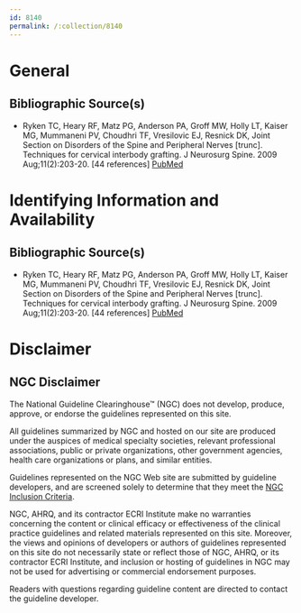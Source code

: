 ```yaml
---
id: 8140
permalink: /:collection/8140
---
```


# General

## Bibliographic Source(s)

- Ryken TC, Heary RF, Matz PG, Anderson PA, Groff MW, Holly LT, Kaiser MG, Mummaneni PV, Choudhri TF, Vresilovic EJ, Resnick DK, Joint Section on Disorders of the Spine and Peripheral Nerves [trunc]. Techniques for cervical interbody grafting. J Neurosurg Spine. 2009 Aug;11(2):203-20. [44 references] [ PubMed ](http://www.ncbi.nlm.nih.gov/entrez/query.fcgi?cmd=Retrieve&db=pubmed&dopt=Abstract&list_uids=19769500)

# Identifying Information and Availability

## Bibliographic Source(s)

- Ryken TC, Heary RF, Matz PG, Anderson PA, Groff MW, Holly LT, Kaiser MG, Mummaneni PV, Choudhri TF, Vresilovic EJ, Resnick DK, Joint Section on Disorders of the Spine and Peripheral Nerves [trunc]. Techniques for cervical interbody grafting. J Neurosurg Spine. 2009 Aug;11(2):203-20. [44 references] [ PubMed ](http://www.ncbi.nlm.nih.gov/entrez/query.fcgi?cmd=Retrieve&db=pubmed&dopt=Abstract&list_uids=19769500)

# Disclaimer

## NGC Disclaimer

The National Guideline Clearinghouse™ (NGC) does not develop, produce, approve, or endorse the guidelines represented on this site.

All guidelines summarized by NGC and hosted on our site are produced under the auspices of medical specialty societies, relevant professional associations, public or private organizations, other government agencies, health care organizations or plans, and similar entities.

Guidelines represented on the NGC Web site are submitted by guideline developers, and are screened solely to determine that they meet the [NGC Inclusion Criteria](/help-and-about/summaries/inclusion-criteria).

NGC, AHRQ, and its contractor ECRI Institute make no warranties concerning the content or clinical efficacy or effectiveness of the clinical practice guidelines and related materials represented on this site. Moreover, the views and opinions of developers or authors of guidelines represented on this site do not necessarily state or reflect those of NGC, AHRQ, or its contractor ECRI Institute, and inclusion or hosting of guidelines in NGC may not be used for advertising or commercial endorsement purposes.

Readers with questions regarding guideline content are directed to contact the guideline developer.

